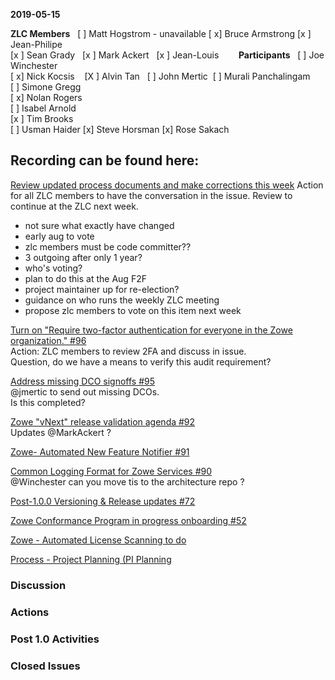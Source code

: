 __2019-05-15__


**ZLC Members**  
[ ] Matt Hogstrom  - unavailable
[ x] Bruce Armstrong
[x ] Jean-Philipe  
[x ] Sean Grady  
[x ] Mark Ackert  
[x ] Jean-Louis  
    
**Participants**  
[ ] Joe Winchester  
[ x] Nick Kocsis   
[X ] Alvin Tan   
[ ] John Mertic  
[ ] Murali Panchalingam  
[ ] Simone Gregg  
[ x] Nolan Rogers  
[ ] Isabel Arnold  
[x ] Tim Brooks  
[ ] Usman Haider
[x] Steve Horsman
[x] Rose Sakach

  
## Recording can be found here:  

[Review updated process documents and make corrections this week](https://github.com/zowe/zlc/tree/20190418-process-updates)
Action for all ZLC members to have the conversation in the issue.  Review to continue at the ZLC next week.
- not sure what exactly have changed 
- early aug to vote 
- zlc members must be code committer??
- 3 outgoing after only 1 year?
- who's voting?
- plan to do this at the Aug F2F
- project maintainer up for re-election?
- guidance on who runs the weekly ZLC meeting
- propose zlc members to vote on this item next week
  
[Turn on "Require two-factor authentication for everyone in the Zowe organization." #96](https://github.com/zowe/zlc/issues/96)  
Action: ZLC members to review 2FA and discuss in issue.  
Question, do we have a means to verify this audit requirement?
  
[Address missing DCO signoffs #95](https://github.com/zowe/zlc/issues/95)  
@jmertic to send out missing DCOs.   
Is this completed?
  
[Zowe "vNext" release validation agenda #92](https://github.com/zowe/zlc/issues/92)  
Updates @MarkAckert ?  
  
[Zowe- Automated New Feature Notifier #91](https://github.com/zowe/zlc/issues/91)  
  
[Common Logging Format for Zowe Services #90](https://github.com/zowe/zlc/issues/90)  
@Winchester can you move tis to the architecture repo ?

[Post-1.0.0 Versioning & Release updates #72](https://github.com/zowe/zlc/issues/72)
  
[Zowe Conformance Program in progress onboarding #52](https://github.com/zowe/zlc/issues/52)
  
[Zowe - Automated License Scanning to do](https://github.com/zowe/zlc/issues/42)  
  
[Process - Project Planning (PI Planning](https://github.com/zowe/zlc/issues/40)  

### Discussion


### Actions  

### Post 1.0 Activities  

### Closed Issues
